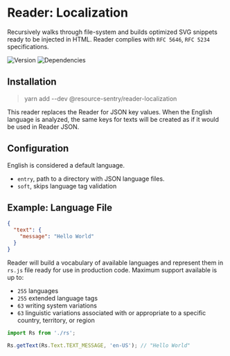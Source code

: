 # Reader: Localization

Recursively walks through file-system and builds optimized SVG snippets ready to be injected in HTML.
Reader complies with `RFC 5646`, `RFC 5234` specifications.

![Version](https://img.shields.io/npm/v/@resource-sentry/reader-localization.svg)
![Dependencies](https://david-dm.org/resource-sentry/reader-localization.svg)

## Installation

> yarn add --dev @resource-sentry/reader-localization

This reader replaces the Reader for JSON key values.
When the English language is analyzed, the same keys for texts will be created as if it would be used in Reader JSON.

## Configuration

English is considered a default language.

- `entry`, path to a directory with JSON language files.
- `soft`, skips language tag validation

## Example: Language File

```json
{
  "text": {
    "message": "Hello World"
  }
}
```

Reader will build a vocabulary of available languages and represent them in `rs.js` file ready for use in production code.
Maximum support available is up to:

- `255` languages
- `255` extended language tags
- `63` writing system variations
- `63` linguistic variations associated with or appropriate to a specific country, territory, or region

```javascript
import Rs from './rs';

Rs.getText(Rs.Text.TEXT_MESSAGE, 'en-US'); // "Hello World"
```
